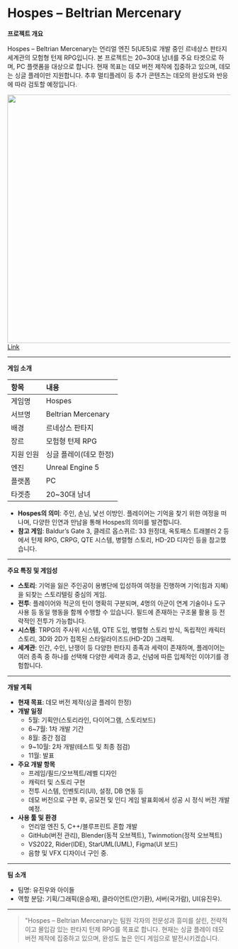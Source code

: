 
# Hospes – Beltrian Mercenary

**프로젝트 개요**

Hospes – Beltrian Mercenary는 언리얼 엔진 5(UE5)로 개발 중인 르네상스 판타지 세계관의 모험형 턴제 RPG입니다. 본 프로젝트는 20~30대 남녀를 주요 타겟으로 하며, PC 플랫폼을 대상으로 합니다. 현재 목표는 데모 버전 제작에 집중하고 있으며, 데모는 싱글 플레이만 지원합니다. 추후 멀티플레이 등 추가 콘텐츠는 데모의 완성도와 반응에 따라 검토할 예정입니다.

<a href="Image/Hospes 스토리보드.pptx.pdf"><image src="Image/시작 화면.png" width="560px"/></a>
<a href="Image/Hospes 스토리보드.pptx.pdf">Link</a>

---

**게임 소개**


| 항목 | 내용 |
| :-- | :-- |
| 게임명 | Hospes |
| 서브명 | Beltrian Mercenary |
| 배경 | 르네상스 판타지 |
| 장르 | 모험형 턴제 RPG |
| 지원 인원 | 싱글 플레이(데모 한정) |
| 엔진 | Unreal Engine 5 |
| 플랫폼 | PC |
| 타겟층 | 20~30대 남녀 |

- **Hospes의 의미**: 주인, 손님, 낯선 이방인. 플레이어는 기억을 찾기 위한 여정을 떠나며, 다양한 인연과 만남을 통해 Hospes의 의미를 발견합니다.
- **참고 게임**: Baldur’s Gate 3, 클레르 옵스퀴르: 33 원정대, 옥토패스 트래블러 2 등에서 턴제 RPG, CRPG, QTE 시스템, 병렬형 스토리, HD-2D 디자인 등을 참고했습니다.

---

**주요 특징 및 게임성**

- **스토리**: 기억을 잃은 주인공이 용병단에 입성하여 여정을 진행하며 기억(힘과 지혜)을 되찾는 스토리텔링 중심의 게임.
- **전투**: 플레이어와 적군의 턴이 명확히 구분되며, 4명의 아군이 연계 기술이나 도구 사용 등 동일 행동을 함께 수행할 수 있습니다. 필드에 존재하는 구조물 활용 등 전략적인 전투가 가능합니다.
- **시스템**: TRPG의 주사위 시스템, QTE 도입, 병렬형 스토리 방식, 독립적인 캐릭터 스토리, 3D와 2D가 접목된 스타일라이즈드(HD-2D) 그래픽.
- **세계관**: 인간, 수인, 난쟁이 등 다양한 판타지 종족과 세력이 존재하며, 플레이어는 여러 종족 중 하나를 선택해 다양한 세력과 종교, 신념에 따른 입체적인 이야기를 경험합니다.

---

**개발 계획**

- **현재 목표**: 데모 버전 제작(싱글 플레이 한정)
- **개발 일정**
    - 5월: 기획안(스토리라인, 다이어그램, 스토리보드)
    - 6~7월: 1차 개발 기간
    - 8월: 중간 점검
    - 9~10월: 2차 개발(테스트 및 최종 점검)
    - 11월: 발표
- **주요 개발 항목**
    - 프레임/필드/오브젝트/레벨 디자인
    - 캐릭터 및 스토리 구현
    - 전투 시스템, 인벤토리(UI), 설정, DB 연동 등
    - 데모 버전으로 구현 후, 공모전 및 인디 게임 발표회에서 성공 시 정식 버전 개발 예정.
- **사용 툴 및 환경**
    - 언리얼 엔진 5, C++/블루프린트 혼합 개발
    - GitHub(버전 관리), Blender(동적 오브젝트), Twinmotion(정적 오브젝트)
    - VS2022, Rider(IDE), StarUML(UML), Figma(UI 보드)
    - 음향 및 VFX 디자이너 구인 중.

---

**팀 소개**

- 팀명: 유진우와 아이들
- 역할 분담: 기획/그래픽(윤승재), 클라이언트(안기환), 서버(국가람), UI(유진우).

---

> "Hospes – Beltrian Mercenary는 팀원 각자의 전문성과 흥미를 살린, 전략적이고 몰입감 있는 판타지 턴제 RPG를 목표로 합니다. 현재는 싱글 플레이 데모 버전 제작에 집중하고 있으며, 완성도 높은 인디 게임으로 발전시키겠습니다.


